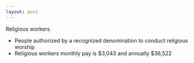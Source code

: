 ```yaml
---
layout: post
---
```



Religious workers


  *  People authorized by a recognized denomination to conduct religious worship
  *  Religious workers monthly pay is $3,043 and annually $36,522
